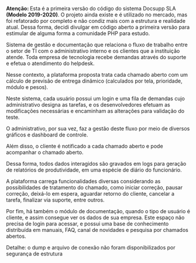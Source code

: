 <p><b>Atenção: </b>Esta é a primeira versão do código do sistema Docsupp SLA <b>(Modelo 2019-2020)</b>. O projeto ainda existe e é utilizado no mercado, mas foi refatorado por completo e não condiz mais com a estrutura e realidade atual. Dessa forma, decidi divulgar em código aberto a primeira versão para estimular de alguma forma a comunidade PHP para estudo.</p>

<p>Sistema de gestão e documentação que relaciona o fluxo de trabalho entre o setor de TI com o administrativo interno e os clientes que a instituição atende. 
Toda empresa de tecnologia recebe demandas através do suporte e efetua o atendimento do helpdesk.</p>
Nesse contexto, a plataforma proposta trata cada chamado aberto com um cálculo de previsão de entrega dinâmico (calculados por tela, prioridade, módulo e pesos). 
<p>Neste sistema, cada usuário possui um login e uma fila de demandas cujo administrativo designa as tarefas, e os desenvolvedores efetuam as modificações necessárias e encaminham as alterações para validação do teste.</p>
<p>O administrativo, por sua vez, faz a gestão deste fluxo por meio de diversos gráficos e dashboard de controle. </p>
<p>Além disso, o cliente é notificado a cada chamado aberto e pode acompanhar o chamado aberto. </p>
Dessa forma, todos dados interagidos são gravados em logs para geração de relatórios de produtividade, em uma espécie de diário do funcionário. 
<p>A plataforma carrega funcionalidades diversas considerando as possibilidades de tratamento do chamado, como iniciar correção, pausar correção, deixá-lo em espera, aguardar retorno do cliente, cancelar a tarefa,  finalizar via suporte, entre outros. </p>
<p>Por fim, há também o módulo de documentação, quando o tipo de usuário é cliente, e assim consegue ver os dados de sua empresa. 
Este espaço não precisa de login para acessar, e possui uma base de conhecimento distribuída em manuais, FAQ, canal de novidades e pesquisa por chamados abertos.</p>

<p>Detalhe: o dump e arquivo de conexão não foram disponibilizados por segurança de estrutura</p>
